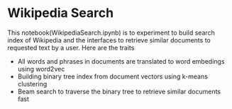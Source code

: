 # Wikipedia Search
This notebook(WikipediaSearch.ipynb) is to experiment to build search index of Wikipedia and the interfaces to retrieve similar documents to requested text by a user. Here are the traits
* All words and phrases in documents are translated to word embedings using word2vec
* Building binary tree index from document vectors using k-means clustering
* Beam search to traverse the binary tree to retrieve similar documents fast
